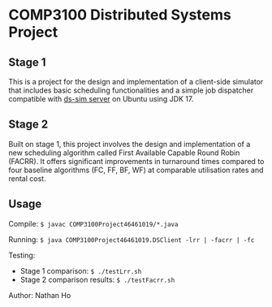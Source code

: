 # COMP3100 Distributed Systems Project

## Stage 1

This is a project for the design and implementation of a client-side simulator that includes basic scheduling functionalities and a simple job dispatcher compatible with [ds-sim server](https://github.com/distsys-MQ/ds-sim) on Ubuntu using JDK 17.

## Stage 2

Built on stage 1, this project involves the design and implementation of a new scheduling algorithm called First Available Capable Round Robin (FACRR). It offers significant improvements in turnaround times compared to four baseline algorithms (FC, FF, BF, WF) at comparable utilisation rates and rental cost.

## Usage

Compile: 
`$ javac COMP3100Project46461019/*.java`

Running: 
`$ java COMP3100Project46461019.DSClient -lrr | -facrr | -fc`

Testing: 
- Stage 1 comparison: `$ ./testLrr.sh` 
- Stage 2 comparison results: `$ ./testFacrr.sh`

Author: Nathan Ho
